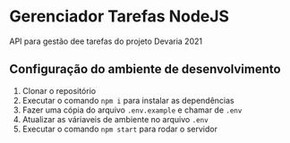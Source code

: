 # Gerenciador Tarefas NodeJS

API para gestão dee tarefas do projeto Devaria 2021

## Configuração do ambiente de desenvolvimento

1. Clonar o repositório
1. Executar o comando `npm i` para instalar as dependências
1. Fazer uma cópia do arquivo `.env.example` e chamar de `.env`
1. Atualizar as váriaveis de ambiente no arquivo `.env`
1. Executar o comando `npm start` para rodar o servidor
